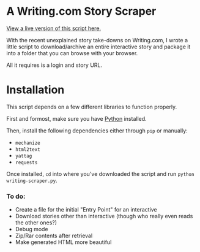 A Writing.com Story Scraper
==================

[View a live version of this script here.](http://writingarchiver.no-ip.biz/)

With the recent unexplained story take-downs on Writing.com, I wrote a little script to download/archive an entire interactive story and package it into a folder that you can browse with your browser.

All it requires is a login and story URL.

Installation
============

This script depends on a few different libraries to function properly. 

First and formost, make sure you have [Python](http://python.org/downloads/) installed.

Then, install the following dependencies either through `pip` or manually:

* `mechanize`
* `html2text`
* `yattag`
* `requests`

Once installed, `cd` into where you've downloaded the script and run `python writing-scraper.py`.

### To do:

* Create a file for the initial "Entry Point" for an interactive
* Download stories other than interactive (though who really even reads the other ones?)
* Debug mode
* Zip/Rar contents after retrieval
* Make generated HTML more beautiful
